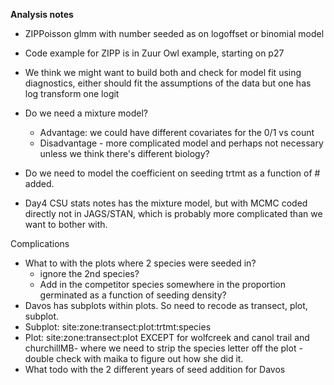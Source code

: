 **Analysis notes**

- ZIPPoisson glmm with number seeded as on logoffset or binomial model
- Code example for ZIPP is in Zuur Owl example, starting on p27
- We think we might want to build both and check for model fit using diagnostics, either should fit the assumptions of the data but one has log transform one logit
- Do we need a mixture model?
	- Advantage: we could have different covariates for the 0/1 vs count
	- Disadvantage - more complicated model and perhaps not necessary unless we think there's different biology? 

- Do we need to model the coefficient on seeding trtmt as a function of # added.

- Day4 CSU stats notes has the mixture model, but with MCMC coded directly not in JAGS/STAN, which is probably more complicated than we want to bother with.


Complications

- What to with the plots where 2 species were seeded in?
	- ignore the 2nd species?
	- Add in the competitor species somewhere in the proportion germinated as a function of seeding density?
- Davos has subplots within plots.  So need to recode as transect, plot, subplot.
- Subplot: site:zone:transect:plot:trtmt:species
- Plot: site:zone:transect:plot EXCEPT for wolfcreek and canol trail and churchillMB- where we need to strip the species letter off the plot - double check with maika to figure out how she did it.
- What todo with the 2 different years of seed addition for Davos



